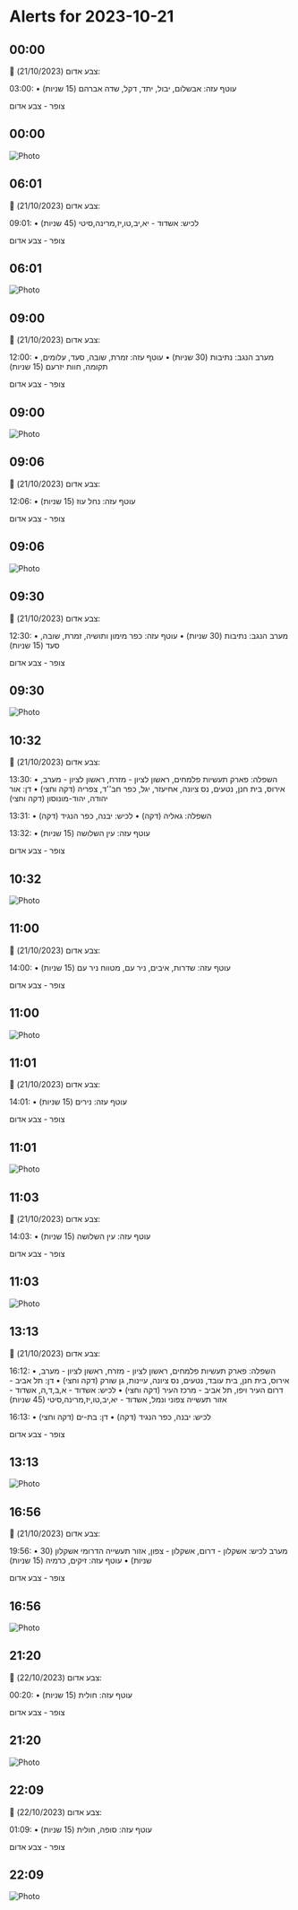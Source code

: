 # Alerts for 2023-10-21

## 00:00

🔴 צבע אדום (21/10/2023):

03:00:
• עוטף עזה: אבשלום, יבול, יתד, דקל, שדה אברהם (15 שניות)

צופר - צבע אדום

## 00:00

![Photo](images/15248.jpg)

## 06:01

🔴 צבע אדום (21/10/2023):

09:01:
• לכיש: אשדוד - יא,יב,טו,יז,מרינה,סיטי (45 שניות)

צופר - צבע אדום

## 06:01

![Photo](images/15250.jpg)

## 09:00

🔴 צבע אדום (21/10/2023):

12:00:
• מערב הנגב: נתיבות (30 שניות)
• עוטף עזה: זמרת, שובה, סעד, עלומים, תקומה, חוות יזרעם (15 שניות)

צופר - צבע אדום

## 09:00

![Photo](images/15260.jpg)

## 09:06

🔴 צבע אדום (21/10/2023):

12:06:
• עוטף עזה: נחל עוז (15 שניות)

צופר - צבע אדום

## 09:06

![Photo](images/15262.jpg)

## 09:30

🔴 צבע אדום (21/10/2023):

12:30:
• מערב הנגב: נתיבות (30 שניות)
• עוטף עזה: כפר מימון ותושיה, זמרת, שובה, סעד (15 שניות)

צופר - צבע אדום

## 09:30

![Photo](images/15268.jpg)

## 10:32

🔴 צבע אדום (21/10/2023):

13:30:
• השפלה: פארק תעשיות פלמחים, ראשון לציון - מזרח, ראשון לציון - מערב, אירוס, בית חנן, נטעים, נס ציונה, אחיעזר, יגל, כפר חב''ד, צפריה (דקה וחצי)
• דן: אור יהודה, יהוד-מונוסון (דקה וחצי)

13:31:
• השפלה: גאליה (דקה)
• לכיש: יבנה, כפר הנגיד (דקה)

13:32:
• עוטף עזה: עין השלושה (15 שניות)

צופר - צבע אדום

## 10:32

![Photo](images/15276.jpg)

## 11:00

🔴 צבע אדום (21/10/2023):

14:00:
• עוטף עזה: שדרות, איבים, ניר עם, מטווח ניר עם (15 שניות)

צופר - צבע אדום

## 11:00

![Photo](images/15280.jpg)

## 11:01

🔴 צבע אדום (21/10/2023):

14:01:
• עוטף עזה: נירים (15 שניות)

צופר - צבע אדום

## 11:01

![Photo](images/15282.jpg)

## 11:03

🔴 צבע אדום (21/10/2023):

14:03:
• עוטף עזה: עין השלושה (15 שניות)

צופר - צבע אדום

## 11:03

![Photo](images/15284.jpg)

## 13:13

🔴 צבע אדום (21/10/2023):

16:12:
• השפלה: פארק תעשיות פלמחים, ראשון לציון - מזרח, ראשון לציון - מערב, אירוס, בית חנן, בית עובד, נטעים, נס ציונה, עיינות, גן שורק (דקה וחצי)
• דן: תל אביב - דרום העיר ויפו, תל אביב - מרכז העיר (דקה וחצי)
• לכיש: אשדוד - א,ב,ד,ה, אשדוד - אזור תעשייה צפוני ונמל, אשדוד - יא,יב,טו,יז,מרינה,סיטי (45 שניות)

16:13:
• לכיש: יבנה, כפר הנגיד (דקה)
• דן: בת-ים (דקה וחצי)

צופר - צבע אדום

## 13:13

![Photo](images/15296.jpg)

## 16:56

🔴 צבע אדום (21/10/2023):

19:56:
• מערב לכיש: אשקלון - דרום, אשקלון - צפון, אזור תעשייה הדרומי אשקלון (30 שניות)
• עוטף עזה: זיקים, כרמיה (15 שניות)

צופר - צבע אדום

## 16:56

![Photo](images/15300.jpg)

## 21:20

🔴 צבע אדום (22/10/2023):

00:20:
• עוטף עזה: חולית (15 שניות)

צופר - צבע אדום

## 21:20

![Photo](images/15302.jpg)

## 22:09

🔴 צבע אדום (22/10/2023):

01:09:
• עוטף עזה: סופה, חולית (15 שניות)

צופר - צבע אדום

## 22:09

![Photo](images/15306.jpg)

